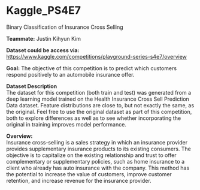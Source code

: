 # Kaggle_PS4E7
Binary Classification of Insurance Cross Selling

__Teammate:__ Justin Kihyun Kim

__Dataset could be access via:__ <br/>
https://www.kaggle.com/competitions/playground-series-s4e7/overview

__Goal:__ The objective of this competition is to predict which customers respond positively to an automobile insurance offer.

__Dataset Description__ <br/>
The dataset for this competition (both train and test) was generated from a deep learning model trained on the Health Insurance Cross Sell Prediction Data dataset. Feature distributions are close to, but not exactly the same, as the original. Feel free to use the original dataset as part of this competition, both to explore differences as well as to see whether incorporating the original in training improves model performance.

__Overview:__ <br/>
Insurance cross-selling is a sales strategy in which an insurance provider provides supplementary insurance products to its existing consumers. The objective is to capitalize on the existing relationship and trust to offer complementary or supplementary policies, such as home insurance to a client who already has auto insurance with the company. This method has the potential to increase the value of customers, improve customer retention, and increase revenue for the insurance provider.
